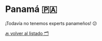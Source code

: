 # Panamá 🇵🇦

¡Todavía no tenemos experts panameños! 😕


[🔙 volver al listado 🗂️](https://github.com/Villanuevand/google-experts-latam)️